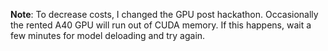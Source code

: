 **Note**: To decrease costs, I changed the GPU post hackathon. Occasionally the rented A40 GPU will run out of CUDA memory. If this happens, wait a few minutes for model deloading and try again.
